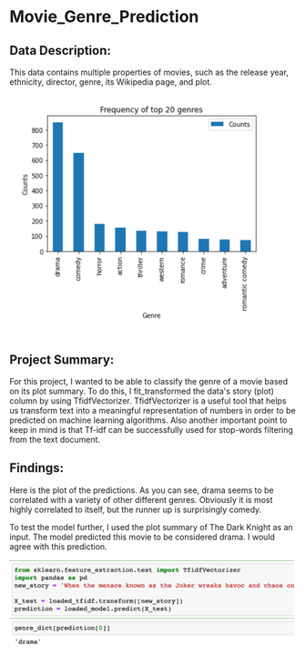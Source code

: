 # Movie_Genre_Prediction



## Data Description:
This data contains multiple properties of movies, such as the release year, ethnicity, director, genre, its Wikipedia page, and plot.


<img src="https://github.com/andrew-alarcon17/Movie_Genre_Prediction/blob/main/Movie_Plots_Vis/Bar_Chart.png" width="500">


## Project Summary:
For this project, I wanted to be able to classify the genre of a movie based on its plot summary.
To do this, I fit_transformed the data's story (plot) column by using TfidfVectorizer. TfidfVectorizer is a useful tool that helps us transform text into a meaningful representation of numbers in order to be predicted on machine learning algorithms.
Also another important point to keep in mind is that Tf-idf can be successfully used for stop-words filtering from the text document.

## Findings:
Here is the plot of the predictions. As you can see, drama seems to be correlated with a variety of other different genres. Obviously it is most highly correlated to itself, but the runner up is surprisingly comedy.



To test the model further, I used the plot summary of The Dark Knight as an input. The model predicted this movie to be considered drama. I would agree with this prediction.


<img src="https://github.com/andrew-alarcon17/Movie_Genre_Prediction/blob/main/Movie_Plots_Vis/Prediction.png" width="500">





